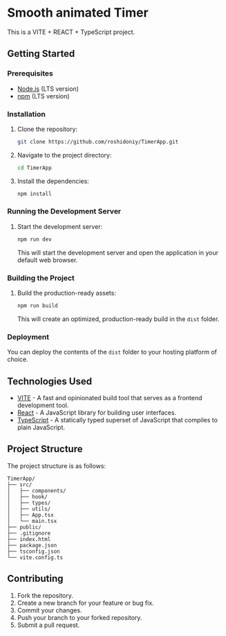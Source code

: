 # Smooth animated Timer

This is a VITE + REACT + TypeScript project.

## Getting Started

### Prerequisites

- [Node.js](https://nodejs.org/) (LTS version)
- [npm](https://www.npmjs.com/) (LTS version)

### Installation

1. Clone the repository:

   ```bash
   git clone https://github.com/roshidoniy/TimerApp.git
   ```

2. Navigate to the project directory:

   ```bash
   cd TimerApp
   ```

3. Install the dependencies:

   ```bash
   npm install
   ```

### Running the Development Server

1. Start the development server:

   ```bash
   npm run dev
   ```

   This will start the development server and open the application in your default web browser.

### Building the Project

1. Build the production-ready assets:

   ```bash
   npm run build
   ```

   This will create an optimized, production-ready build in the `dist` folder.

### Deployment

You can deploy the contents of the `dist` folder to your hosting platform of choice.

## Technologies Used

- [VITE](https://vitejs.dev/) - A fast and opinionated build tool that serves as a frontend development tool.
- [React](https://reactjs.org/) - A JavaScript library for building user interfaces.
- [TypeScript](https://www.typescriptlang.org/) - A statically typed superset of JavaScript that compiles to plain JavaScript.

## Project Structure

The project structure is as follows:

```
TimerApp/
├── src/
│   ├── components/
│   ├── hook/
│   ├── types/
│   ├── utils/
│   ├── App.tsx
│   └── main.tsx
├── public/
├── .gitignore
├── index.html
├── package.json
├── tsconfig.json
└── vite.config.ts
```


## Contributing

1. Fork the repository.
2. Create a new branch for your feature or bug fix.
3. Commit your changes.
4. Push your branch to your forked repository.
5. Submit a pull request.